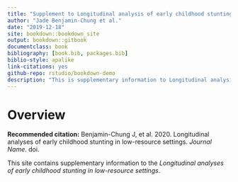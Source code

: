```yaml
--- 
title: "Supplement to Longitudinal analysis of early childhood stunting in low-resource settings"
author: "Jade Benjamin-Chung et al."
date: "2019-12-18"
site: bookdown::bookdown_site
output: bookdown::gitbook
documentclass: book
bibliography: [book.bib, packages.bib]
biblio-style: apalike
link-citations: yes
github-repo: rstudio/bookdown-demo
description: "This is supplementary information to Longitudinal analysis of early childhood stunting in low-resource settings"
---
```


# Overview

**Recommended citation:** Benjamin-Chung J, et al. 2020. Longitudinal analyses of early childhood stunting in low-resource settings. *Journal Name*. doi. 

This site contains supplementary information to the *Longitudinal analyses of early childhood stunting in low-resource settings*. 



